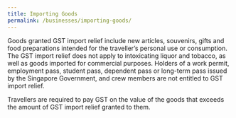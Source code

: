 ```yaml
---
title: Importing Goods
permalink: /businesses/importing-goods/
---
```



Goods granted GST import relief include new articles, souvenirs, gifts and food preparations intended for the traveller’s personal use or consumption. The GST import relief does not apply to intoxicating liquor and tobacco, as well as goods imported for commercial purposes. Holders of a work permit, employment pass, student pass, dependent pass or long-term pass issued by the Singapore Government, and crew members are not entitled to GST import relief.

Travellers are required to pay GST on the value of the goods that exceeds the amount of GST import relief granted to them.
